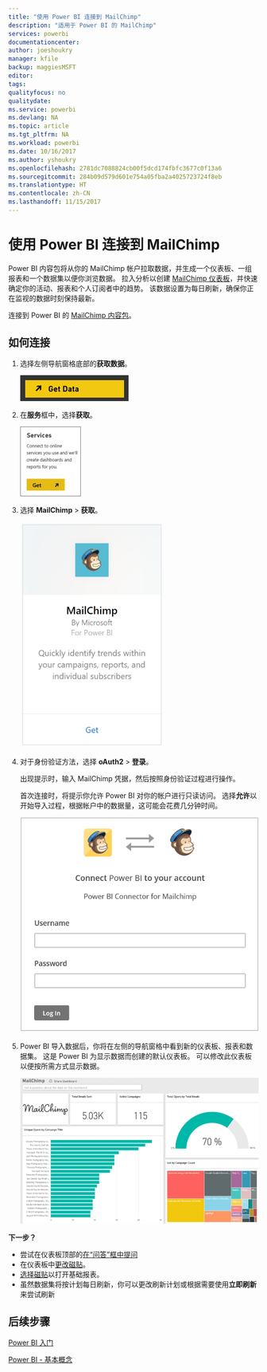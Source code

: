 ```yaml
---
title: "使用 Power BI 连接到 MailChimp"
description: "适用于 Power BI 的 MailChimp"
services: powerbi
documentationcenter: 
author: joeshoukry
manager: kfile
backup: maggiesMSFT
editor: 
tags: 
qualityfocus: no
qualitydate: 
ms.service: powerbi
ms.devlang: NA
ms.topic: article
ms.tgt_pltfrm: NA
ms.workload: powerbi
ms.date: 10/16/2017
ms.author: yshoukry
ms.openlocfilehash: 2781dc7088824cb00f5dcd174fbfc3677c0f13a6
ms.sourcegitcommit: 284b09d579d601e754a05fba2a4025723724f8eb
ms.translationtype: HT
ms.contentlocale: zh-CN
ms.lasthandoff: 11/15/2017
---
```

# <a name="connect-to-mailchimp-with-power-bi"></a>使用 Power BI 连接到 MailChimp
Power BI 内容包将从你的 MailChimp 帐户拉取数据，并生成一个仪表板、一组报表和一个数据集以便你浏览数据。 拉入分析以创建 [MailChimp 仪表板](https://powerbi.microsoft.com/integrations/mailchimp)，并快速确定你的活动、报表和个人订阅者中的趋势。 该数据设置为每日刷新，确保你正在监视的数据时刻保持最新。

连接到 Power BI 的 [MailChimp 内容包](https://app.powerbi.com/getdata/services/mailchimp)。

## <a name="how-to-connect"></a>如何连接
1. 选择左侧导航窗格底部的**获取数据**。
   
    ![](media/service-connect-to-mailchimp/pbi_getdata.png)
2. 在**服务**框中，选择**获取**。
   
   ![](media/service-connect-to-mailchimp/pbi_getservices.png)
3. 选择 **MailChimp** \> **获取**。
   
   ![](media/service-connect-to-mailchimp/mailchimp.png)
4. 对于身份验证方法，选择 **oAuth2** \> **登录**。
   
    出现提示时，输入 MailChimp 凭据，然后按照身份验证过程进行操作。
   
    首次连接时，将提示你允许 Power BI 对你的帐户进行只读访问。 选择**允许**以开始导入过程，根据帐户中的数据量，这可能会花费几分钟时间。
   
    ![](media/service-connect-to-mailchimp/allow.png)
5. Power BI 导入数据后，你将在左侧的导航窗格中看到新的仪表板、报表和数据集。 这是 Power BI 为显示数据而创建的默认仪表板。 可以修改此仪表板以便按所需方式显示数据。
   
   ![](media/service-connect-to-mailchimp/pbi_mailchimpnewdash.png)

**下一步？**

* 尝试在仪表板顶部的[在“问答”框中提问](service-q-and-a.md)
* 在仪表板中[更改磁贴](service-dashboard-edit-tile.md)。
* [选择磁贴](service-dashboard-tiles.md)以打开基础报表。
* 虽然数据集将按计划每日刷新，你可以更改刷新计划或根据需要使用**立即刷新**来尝试刷新

## <a name="next-steps"></a>后续步骤
[Power BI 入门](service-get-started.md)

[Power BI - 基本概念](service-basic-concepts.md)

